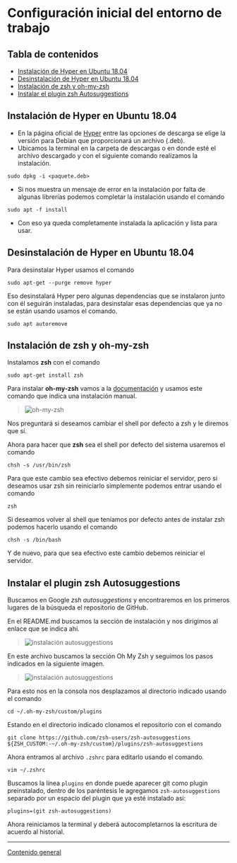 # Configuración inicial del entorno de trabajo

## Tabla de contenidos

- [Instalación de  Hyper en Ubuntu 18.04](#titulo1)
- [Desinstalación de Hyper en Ubuntu 18.04](#titulo2)
- [Instalación de zsh y oh-my-zsh](#titulo3)
- [Instalar el plugin zsh Autosuggestions](#titulo4)

<a name="titulo1" />

## Instalación de Hyper en Ubuntu 18.04

- En la página oficial de [Hyper](https://hyper.is) entre las opciones de descarga se elige la versión para Debian que proporcionará un archivo (.deb).
- Ubicamos la terminal en la carpeta de descargas o en donde esté el archivo descargado y con el siguiente comando realizamos la instalación.
```shell
sudo dpkg -i <paquete.deb>
```
- Si nos muestra un mensaje de error en la instalación por falta de algunas librerías podemos completar la instalación usando el comando
```shell
sudo apt -f install
```
- Con eso ya queda completamente instalada la aplicación y lista para usar.


<a name="titulo2" />

## Desinstalación de Hyper en Ubuntu 18.04

Para desinstalar Hyper usamos el comando
```shell
sudo apt-get --purge remove hyper
```
Eso desinstalará Hyper pero algunas dependencias que se instalaron junto con él seguirán instaladas, para desinstalar esas dependencias que ya no se están usando usamos el comando.
```shell
sudo apt autoremove
```

<a name="titulo3" />

## Instalación de zsh y oh-my-zsh

Instalamos **zsh** con el comando
```shell
sudo apt-get install zsh
```

Para instalar **oh-my-zsh** vamos a la [documentación](https://github.com/robbyrussell/oh-my-zsh) y usamos este comando que indica una instalación manual.

>   ![oh-my-zsh](https://documentacionspark.s3-sa-east-1.amazonaws.com/oh-my-zsh.png)

Nos preguntará si deseamos cambiar el shell por defecto a zsh y le diremos que sí.

Ahora para hacer que **zsh** sea el shell por defecto del sistema usaremos el comando

```shell
chsh -s /usr/bin/zsh
 ```

Para que este cambio sea efectivo debemos reiniciar el servidor, pero si deseamos usar zsh sin reiniciarlo simplemente podemos entrar usando el comando

```shell
zsh
```

Si deseamos volver al shell que teníamos por defecto antes de instalar zsh podemos hacerlo usando el comando

```shell
chsh -s /bin/bash
```

Y de nuevo, para que sea efectivo este cambio debemos reiniciar el servidor.

<a name="titulo4" />

## Instalar el plugin zsh Autosuggestions

Buscamos en Google *zsh autosuggestions* y encontraremos en los primeros lugares de la búsqueda el repositorio de GitHub.

En el README.md buscamos la sección de instalación y nos dirigimos al enlace que se indica ahí.

>![instalación autosuggestions](https://documentacionspark.s3-sa-east-1.amazonaws.com/autosuggestions-install.png)

En este archivo buscamos la sección Oh My Zsh y seguimos los pasos indicados en la siguiente imagen.

>![instalación autosuggestions](https://documentacionspark.s3-sa-east-1.amazonaws.com/autosuggetions.png)

Para esto nos en la consola nos desplazamos al directorio indicado usando el comando

```shell
cd ~/.oh-my-zsh/custom/plugins
```

Estando en el directorio indicado clonamos el repositorio con el comando

```shell
git clone https://github.com/zsh-users/zsh-autosuggestions ${ZSH_CUSTOM:-~/.oh-my-zsh/custom}/plugins/zsh-autosuggestions

```

Ahora entramos al archivo `.zshrc` para editarlo usando el comando.

```shell
vim ~/.zshrc
```

Buscamos la línea `plugins` en donde puede aparecer git como plugin preinstalado, dentro de los paréntesis le agregamos `zsh-autosuggestions` separado por un espacio del plugin que ya esté instalado asi:

```
plugins=(git zsh-autosuggestions)
```

Ahora reiniciamos la terminal y deberá autocompletarnos la escritura de acuerdo al historial.

---
[Contenido general](../README.md)
